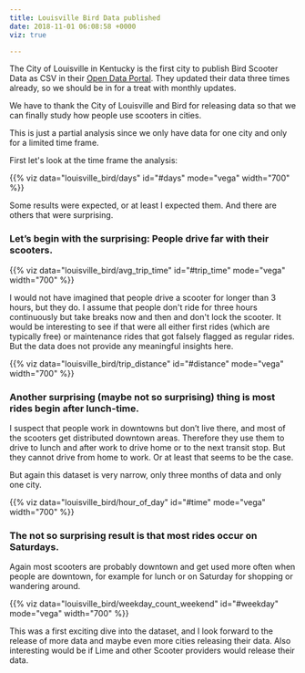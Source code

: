 ```yaml
---
title: Louisville Bird Data published
date: 2018-11-01 06:08:58 +0000
viz: true

---
```

The City of Louisville in Kentucky is the first city to publish Bird Scooter Data as CSV in their [Open Data Portal](https://data.louisvilleky.gov/dataset/bird-scooter). They updated their data three times already, so we should be in for a treat with monthly updates.

We have to thank the City of Louisville and Bird for releasing data so that we can finally study how people use scooters in cities.

This is just a partial analysis since we only have data for one city and only for a limited time frame.

First let's look at the time frame the analysis:

<div id="days" height="400"></div> {{% viz data="louisville_bird/days" id="#days" mode="vega" width="700" %}}

Some results were expected, or at least I expected them. And there are others that were surprising.

### Let’s begin with the surprising: People drive far with their scooters.

<div id="trip_time" height="400"></div> {{% viz data="louisville_bird/avg_trip_time" id="#trip_time" mode="vega" width="700" %}}

I would not have imagined that people drive a scooter for longer than 3 hours, but they do. I assume that people don't ride for three hours continuously but take breaks now and then and don't lock the scooter. It would be interesting to see if that were all either first rides (which are typically free) or maintenance rides that got falsely flagged as regular rides. But the data does not provide any meaningful insights here.

<div id="distance" height="400"></div> {{% viz data="louisville_bird/trip_distance" id="#distance" mode="vega" width="700" %}}

### Another surprising (maybe not so surprising) thing is most rides begin after lunch-time.

I suspect that people work in downtowns but don’t live there, and most of the scooters get distributed downtown areas. Therefore they use them to drive to lunch and after work to drive home or to the next transit stop. But they cannot drive from home to work. Or at least that seems to be the case.

But again this dataset is very narrow, only three months of data and only one city.

<div id="time" height="400"></div>{{% viz data="louisville_bird/hour_of_day" id="#time" mode="vega" width="700" %}}

### The not so surprising result is that most rides occur on Saturdays.

Again most scooters are probably downtown and get used more often when people are downtown, for example for lunch or on Saturday for shopping or wandering around.

<div id="weekday" height="400"></div>{{% viz data="louisville_bird/weekday_count_weekend" id="#weekday" mode="vega" width="700" %}}

This was a first exciting dive into the dataset, and I look forward to the release of more data and maybe even more cities releasing their data. Also interesting would be if Lime and other Scooter providers would release their data.

